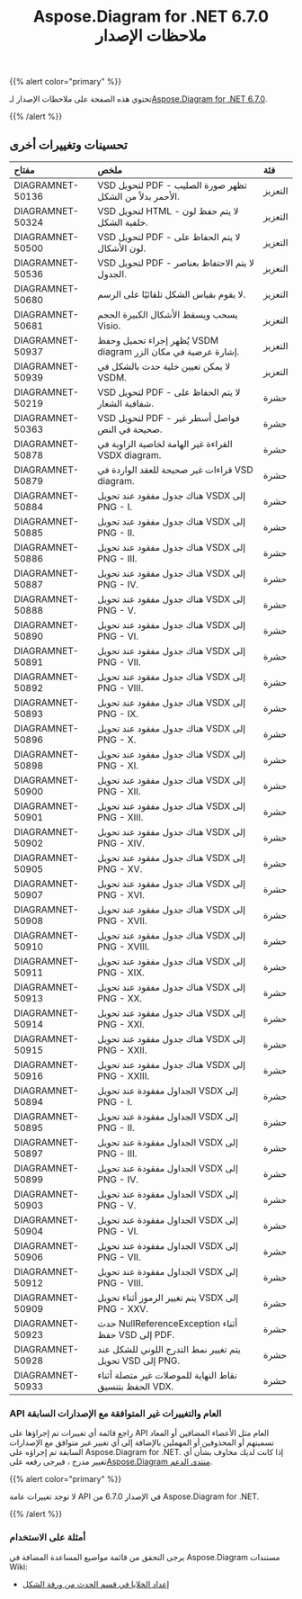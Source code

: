 ﻿---
title: Aspose.Diagram for .NET 6.7.0 ملاحظات الإصدار
type: docs
weight: 50
url: /ar/net/aspose-diagram-for-net-6-7-0-release-notes/
---
{{% alert color="primary" %}} 

 تحتوي هذه الصفحة على ملاحظات الإصدار لـ[Aspose.Diagram for .NET 6.7.0](https://www.nuget.org/packages/Aspose.Diagram/6.7.0).

{{% /alert %}} 
## **تحسينات وتغييرات أخرى**

|**مفتاح**|**ملخص**|**فئة**|
|:- |:- |:- |
|DIAGRAMNET-50136|VSD لتحويل PDF - تظهر صورة الصليب الأحمر بدلاً من الشكل.|التعزيز|
|DIAGRAMNET-50324|VSD لتحويل HTML - لا يتم حفظ لون خلفية الشكل.|التعزيز|
|DIAGRAMNET-50500|VSD لتحويل PDF - لا يتم الحفاظ على لون الأشكال.|التعزيز|
|DIAGRAMNET-50536|VSD لتحويل PDF - لا يتم الاحتفاظ بعناصر الجدول.|التعزيز|
|DIAGRAMNET-50680|لا يقوم بقياس الشكل تلقائيًا على الرسم.|التعزيز|
|DIAGRAMNET-50681|يسحب ويسقط الأشكال الكبيرة الحجم Visio.|التعزيز|
|DIAGRAMNET-50937|يُظهر إجراء تحميل وحفظ VSDM diagram إشارة عرضية في مكان الزر.|التعزيز|
|DIAGRAMNET-50939|لا يمكن تعيين خلية حدث بالشكل في VSDM.|التعزيز|
|DIAGRAMNET-50219|VSD لتحويل PDF - لا يتم الحفاظ على شفافية الشعار.|حشرة|
|DIAGRAMNET-50363|VSD لتحويل PDF - فواصل أسطر غير صحيحة في النص.|حشرة|
|DIAGRAMNET-50878|القراءة غير الهامة لخاصية الزاوية في VSDX diagram.|حشرة|
|DIAGRAMNET-50879|قراءات غير صحيحة للعقد الواردة في VSD diagram.|حشرة|
|DIAGRAMNET-50884|هناك جدول مفقود عند تحويل VSDX إلى PNG - I.|حشرة|
|DIAGRAMNET-50885|هناك جدول مفقود عند تحويل VSDX إلى PNG - II.|حشرة|
|DIAGRAMNET-50886|هناك جدول مفقود عند تحويل VSDX إلى PNG - III.|حشرة|
|DIAGRAMNET-50887|هناك جدول مفقود عند تحويل VSDX إلى PNG - IV.|حشرة|
|DIAGRAMNET-50888|هناك جدول مفقود عند تحويل VSDX إلى PNG - V.|حشرة|
|DIAGRAMNET-50890|هناك جدول مفقود عند تحويل VSDX إلى PNG - VI.|حشرة|
|DIAGRAMNET-50891|هناك جدول مفقود عند تحويل VSDX إلى PNG - VII.|حشرة|
|DIAGRAMNET-50892|هناك جدول مفقود عند تحويل VSDX إلى PNG - VIII.|حشرة|
|DIAGRAMNET-50893|هناك جدول مفقود عند تحويل VSDX إلى PNG - IX.|حشرة|
|DIAGRAMNET-50896|هناك جدول مفقود عند تحويل VSDX إلى PNG - X.|حشرة|
|DIAGRAMNET-50898|هناك جدول مفقود عند تحويل VSDX إلى PNG - XI.|حشرة|
|DIAGRAMNET-50900|هناك جدول مفقود عند تحويل VSDX إلى PNG - XII.|حشرة|
|DIAGRAMNET-50901|هناك جدول مفقود عند تحويل VSDX إلى PNG - XIII.|حشرة|
|DIAGRAMNET-50902|هناك جدول مفقود عند تحويل VSDX إلى PNG - XIV.|حشرة|
|DIAGRAMNET-50905|هناك جدول مفقود عند تحويل VSDX إلى PNG - XV.|حشرة|
|DIAGRAMNET-50907|هناك جدول مفقود عند تحويل VSDX إلى PNG - XVI.|حشرة|
|DIAGRAMNET-50908|هناك جدول مفقود عند تحويل VSDX إلى PNG - XVII.|حشرة|
|DIAGRAMNET-50910|هناك جدول مفقود عند تحويل VSDX إلى PNG - XVIII.|حشرة|
|DIAGRAMNET-50911|هناك جدول مفقود عند تحويل VSDX إلى PNG - XIX.|حشرة|
|DIAGRAMNET-50913|هناك جدول مفقود عند تحويل VSDX إلى PNG - XX.|حشرة|
|DIAGRAMNET-50914|هناك جدول مفقود عند تحويل VSDX إلى PNG - XXI.|حشرة|
|DIAGRAMNET-50915|هناك جدول مفقود عند تحويل VSDX إلى PNG - XXII.|حشرة|
|DIAGRAMNET-50916|هناك جدول مفقود عند تحويل VSDX إلى PNG - XXIII.|حشرة|
|DIAGRAMNET-50894|الجداول مفقودة عند تحويل VSDX إلى PNG - I.|حشرة|
|DIAGRAMNET-50895|الجداول مفقودة عند تحويل VSDX إلى PNG - II.|حشرة|
|DIAGRAMNET-50897|الجداول مفقودة عند تحويل VSDX إلى PNG - III.|حشرة|
|DIAGRAMNET-50899|الجداول مفقودة عند تحويل VSDX إلى PNG - IV.|حشرة|
|DIAGRAMNET-50903|الجداول مفقودة عند تحويل VSDX إلى PNG - V.|حشرة|
|DIAGRAMNET-50904|الجداول مفقودة عند تحويل VSDX إلى PNG - VI.|حشرة|
|DIAGRAMNET-50906|الجداول مفقودة عند تحويل VSDX إلى PNG - VII.|حشرة|
|DIAGRAMNET-50912|الجداول مفقودة عند تحويل VSDX إلى PNG - VIII.|حشرة|
|DIAGRAMNET-50909|يتم تغيير الرموز أثناء تحويل VSDX إلى PNG - XXV.|حشرة|
|DIAGRAMNET-50923|حدث NullReferenceException أثناء حفظ VSD إلى PDF.|حشرة|
|DIAGRAMNET-50928|يتم تغيير نمط التدرج اللوني للشكل عند تحويل VSD إلى PNG.|حشرة|
|DIAGRAMNET-50933|نقاط النهاية للموصلات غير متصلة أثناء الحفظ بتنسيق VDX.|حشرة|
### **API العام والتغييرات غير المتوافقة مع الإصدارات السابقة**
راجع قائمة أي تغييرات تم إجراؤها على API العام مثل الأعضاء المضافين أو المعاد تسميتهم أو المحذوفين أو المهملين بالإضافة إلى أي تغيير غير متوافق مع الإصدارات السابقة تم إجراؤه على Aspose.Diagram for .NET. إذا كانت لديك مخاوف بشأن أي تغيير مدرج ، فيرجى رفعه على[Aspose.Diagram منتدى الدعم](https://forum.aspose.com/c/diagram/17).

{{% alert color="primary" %}} 

لا توجد تغييرات عامة API في الإصدار 6.7.0 من Aspose.Diagram for .NET.

{{% /alert %}} 
### **أمثلة على الاستخدام**
يرجى التحقق من قائمة مواضيع المساعدة المضافة في Aspose.Diagram مستندات Wiki:

- [إعداد الخلايا في قسم الحدث من ورقة الشكل](/diagram/ar/net/setting-cells-in-the-event-section-of-shapesheet/)
